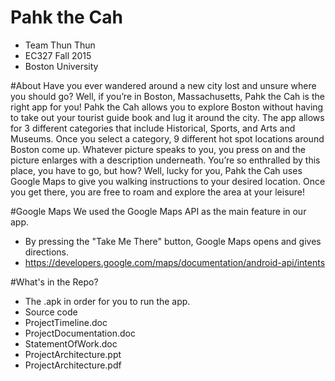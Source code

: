 # Pahk the Cah
  - Team Thun Thun
  - EC327 Fall 2015
  - Boston University

#About
Have you ever wandered around a new city lost and unsure where you should go? Well, if you’re in Boston, Massachusetts, Pahk the Cah is the right app for you!  Pahk the Cah allows you to explore Boston without having to take out your tourist guide book and lug it around the city.  The app allows for 3 different categories that include Historical, Sports, and Arts and Museums.  Once you select a category, 9 different hot spot locations around Boston come up.  Whatever picture speaks to you, you press on and the picture enlarges with a description underneath.  You’re so enthralled by this place, you have to go, but how?  Well, lucky for you, Pahk the Cah uses Google Maps to give you walking instructions to your desired location.  Once you get there, you are free to roam and explore the area at your leisure!

#Google Maps
We used the Google Maps API as the main feature in our app.
  - By pressing the "Take Me There" button, Google Maps opens and gives directions.
  - https://developers.google.com/maps/documentation/android-api/intents 

#What's in the Repo?
  - The .apk in order for you to run the app.
  - Source code
  - ProjectTimeline.doc
  - ProjectDocumentation.doc
  - StatementOfWork.doc
  - ProjectArchitecture.ppt
  - ProjectArchitecture.pdf
